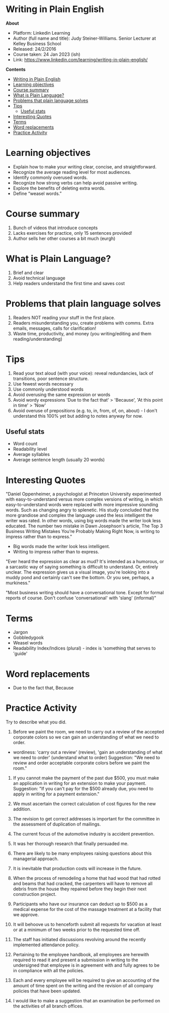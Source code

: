 # Writing in Plain English

**About**

- Platform: Linkedin Learning
- Author (full name and title): Judy Steiner-Williams. Senior Lecturer at Kelley Business School
- Released: 24/2/2016
- Course taken: 24 Jan 2023 (ish)
- Link: https://www.linkedin.com/learning/writing-in-plain-english/

**Contents**

- [Writing in Plain English](#writing-in-plain-english)
- [Learning objectives](#learning-objectives)
- [Course summary](#course-summary)
- [What is Plain Language?](#what-is-plain-language)
- [Problems that plain language solves](#problems-that-plain-language-solves)
- [Tips](#tips)
  - [Useful stats](#useful-stats)
- [Interesting Quotes](#interesting-quotes)
- [Terms](#terms)
- [Word replacements](#word-replacements)
- [Practice Activity](#practice-activity)

# Learning objectives

- Explain how to make your writing clear, concise, and straightforward.
- Recognize the average reading level for most audiences.
- Identify commonly overused words.
- Recognize how strong verbs can help avoid passive writing.
- Explore the benefits of deleting extra words.
- Define “weasel words.”

# Course summary

1. Bunch of videos that introduce concepts
2. Lacks exercises for practice, only 15 sentences provided!
3. Author sells her other courses a bit much (eurgh)

# What is Plain Language?

1. Brief and clear
2. Avoid technical language
3. Help readers understand the first time and saves cost

# Problems that plain language solves

1. Readers NOT reading your stuff in the first place.
2. Readers misunderstanding you, create problems with comms. Extra emails, messages, calls for clarification!
3. Waste time, productivity, and money (you writing/editing and them reading/understanding)

# Tips

1. Read your text aloud (with your voice): reveal redundancies, lack of transitions, poor sentence structure.
2. Use fewest words necessary
3. Use commonly understood words
4. Avoid overusing the same expression or words
5. Avoid wordy expressions 'Due to the fact that' > 'Because', 'At this point in time' > 'Now'
6. Avoid overuse of prepositions (e.g. to, in, from, of, on, about) - I don't understand this 100% yet but adding to notes anyway for now.

## Useful stats

- Word count
- Readability level
- Average syllables
- Average sentence length (usually 20 words)

# Interesting Quotes

"Daniel Oppenheimer, a psychologist at Princeton University experimented with easy-to-understand versus more complex versions of writing, in which easy-to-understand words were replaced with more impressive sounding words. Such as changing angry to splenetic. His study concluded that the more grandiose and complex the language used the less intelligent the writer was rated. In other words, using big words made the writer look less educated. The number two mistake in Dawn Josephson's article, The Top 3 Business Writing Mistakes You’re Probably Making Right Now, is writing to impress rather than to express."

- Big words made the writer look less intelligent.
- Writing to impress rather than to express.

"Ever heard the expression as clear as mud? It's intended as a humorous, or a sarcastic way of saying something is difficult to understand. Or, entirely unclear. The expression gives us a visual image, you're looking into a muddy pond and certainly can't see the bottom. Or you see, perhaps, a murkiness."

"Most business writing should have a conversational tone. Except for formal reports of course. Don't confuse 'conversational' with 'slang' (informal)"

# Terms

- Jargon
- Gobbledygook
- Weasel words
- Readability Index/Indices (plural) - index is 'something that serves to 'guide'

# Word replacements

- Due to the fact that, Because

# Practice Activity

Try to describe what you did.

1. Before we paint the room, we need to carry out a review of the accepted corporate colors so we can gain an understanding of what we need to order.

- wordiness: 'carry out a review' (review), 'gain an understanding of what we need to order' (understand what to order)
  Suggestion: "We need to review and order acceptable corporate colors before we paint the room."

1. If you cannot make the payment of the past due $500, you must make an application in writing for an extension to make your payment.
   Suggestion: "If you can't pay for the $500 already due, you need to apply in writing for a payment extension."

1. We must ascertain the correct calculation of cost figures for the new addition.

1. The revision to get correct addresses is important for the committee in the assessment of duplication of mailings.

1. The current focus of the automotive industry is accident prevention.

1. It was her thorough research that finally persuaded me.

1. There are likely to be many employees raising questions about this managerial approach.

1. It is inevitable that production costs will increase in the future.

1. When the process of remodeling a home that had wood that had rotted and beams that had cracked, the carpenters will have to remove all debris from the house they repaired before they begin their next construction project.

1. Participants who have our insurance can deduct up to $500 as a medical expense for the cost of the massage treatment at a facility that we approve.

1. It will behoove us to henceforth submit all requests for vacation at least or at a minimum of two weeks prior to the requested time off.

1. The staff has initiated discussions revolving around the recently implemented attendance policy.

1. Pertaining to the employee handbook, all employees are herewith required to read it and present a submission in writing to the undersigned that employee is in agreement with and fully agrees to be in compliance with all the policies.

1. Each and every employee will be required to give an accounting of the amount of time spent on the writing and the revision of all company policies that have been updated.

1. I would like to make a suggestion that an examination be performed on the activities of all branch offices.
